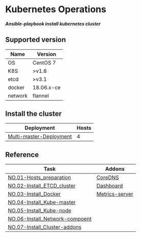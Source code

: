 # Kubernetes **Op**erations 

##### Ansible-playbook install kubernetes cluster

## Supported version

| Name    | Version    |
| ------- | ---------- |
| OS      | CentOS 7   |
| K8S     | >v1.8      |
| etcd    | >v3.1      |
| docker  | 18.06.x-ce |
| network | flannel    |

## Install the cluster

| Deployment                                                   | Hosts |
| ------------------------------------------------------------ | ----- |
| <a href="docs/setup/00.K8S_multi-master_deployment.md">Multi-master-Deployment</a> | 4     |

## Reference

| Task                                                         | Addons                                                       |
| ------------------------------------------------------------ | ------------------------------------------------------------ |
| <a href="docs/setup/01.Hosts_environment_preparation.md">NO.01-Hosts_preparation</a> | <a href="docs/setup/07.Install_Cluster-Addons.md">CoreDNS</a> |
| <a href="docs/setup/02.Install_ETCD_cluster.md">NO.02-Install_ETCD_cluster</a> | <a href="docs/setup/07.Install_Cluster-Addons.md">Dashboard</a> |
| <a href="docs/setup/03.Install_Docker.md">NO.03-Install_Docker</a> | <a href="docs/handbook/metrics-server.md">Metrics-server</a> |
| <a href="docs/setup/04.Install_Kube-master.md">NO.04-Install_Kube-master</a> |                                                              |
| <a href="docs/setup/05.Install_Kube-node.md">NO.05-Install_Kube-node</a> |                                                              |
| <a href="docs/setup/06.Install_Network-Component.md">NO.06-Install_Network-compoent</a> |                                                              |
| <a href="docs/setup/07.Install_Cluster-Addons.md">NO.07-Install_Cluster-addons</a> |                                                              |


